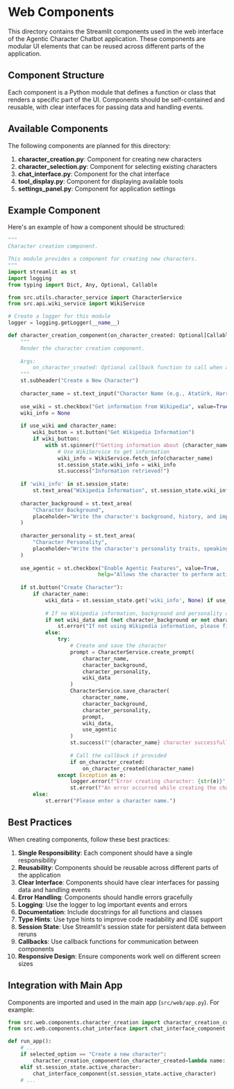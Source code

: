 # Web Components

This directory contains the Streamlit components used in the web interface of the Agentic Character Chatbot application. These components are modular UI elements that can be reused across different parts of the application.

## Component Structure

Each component is a Python module that defines a function or class that renders a specific part of the UI. Components should be self-contained and reusable, with clear interfaces for passing data and handling events.

## Available Components

The following components are planned for this directory:

1. **character_creation.py**: Component for creating new characters
2. **character_selection.py**: Component for selecting existing characters
3. **chat_interface.py**: Component for the chat interface
4. **tool_display.py**: Component for displaying available tools
5. **settings_panel.py**: Component for application settings

## Example Component

Here's an example of how a component should be structured:

```python
"""
Character creation component.

This module provides a component for creating new characters.
"""
import streamlit as st
import logging
from typing import Dict, Any, Optional, Callable

from src.utils.character_service import CharacterService
from src.api.wiki_service import WikiService

# Create a logger for this module
logger = logging.getLogger(__name__)

def character_creation_component(on_character_created: Optional[Callable[[str], None]] = None) -> None:
    """
    Render the character creation component.
    
    Args:
        on_character_created: Optional callback function to call when a character is created
    """
    st.subheader("Create a New Character")
    
    character_name = st.text_input("Character Name (e.g., Atatürk, Harry Potter, etc.)")
    
    use_wiki = st.checkbox("Get information from Wikipedia", value=True)
    wiki_info = None
    
    if use_wiki and character_name:
        wiki_button = st.button("Get Wikipedia Information")
        if wiki_button:
            with st.spinner(f"Getting information about {character_name}..."):
                # Use WikiService to get information
                wiki_info = WikiService.fetch_info(character_name)
                st.session_state.wiki_info = wiki_info
                st.success("Information retrieved!")
    
    if 'wiki_info' in st.session_state:
        st.text_area("Wikipedia Information", st.session_state.wiki_info, height=150)
    
    character_background = st.text_area(
        "Character Background", 
        placeholder="Write the character's background, history, and important events..."
    )
    
    character_personality = st.text_area(
        "Character Personality",
        placeholder="Write the character's personality traits, speaking style, and behaviors..."
    )
    
    use_agentic = st.checkbox("Enable Agentic Features", value=True, 
                             help="Allows the character to perform actions and use tools")
    
    if st.button("Create Character"):
        if character_name:
            wiki_data = st.session_state.get('wiki_info', None) if use_wiki else None
            
            # If no Wikipedia information, background and personality are required
            if not wiki_data and (not character_background or not character_personality):
                st.error("If not using Wikipedia information, please fill in both character background and personality.")
            else:
                try:
                    # Create and save the character
                    prompt = CharacterService.create_prompt(
                        character_name, 
                        character_background, 
                        character_personality, 
                        wiki_data
                    )
                    CharacterService.save_character(
                        character_name, 
                        character_background, 
                        character_personality, 
                        prompt, 
                        wiki_data, 
                        use_agentic
                    )
                    st.success(f"{character_name} character successfully created!")
                    
                    # Call the callback if provided
                    if on_character_created:
                        on_character_created(character_name)
                except Exception as e:
                    logger.error(f"Error creating character: {str(e)}", exc_info=True)
                    st.error(f"An error occurred while creating the character: {str(e)}")
        else:
            st.error("Please enter a character name.")
```

## Best Practices

When creating components, follow these best practices:

1. **Single Responsibility**: Each component should have a single responsibility
2. **Reusability**: Components should be reusable across different parts of the application
3. **Clear Interface**: Components should have clear interfaces for passing data and handling events
4. **Error Handling**: Components should handle errors gracefully
5. **Logging**: Use the logger to log important events and errors
6. **Documentation**: Include docstrings for all functions and classes
7. **Type Hints**: Use type hints to improve code readability and IDE support
8. **Session State**: Use Streamlit's session state for persistent data between reruns
9. **Callbacks**: Use callback functions for communication between components
10. **Responsive Design**: Ensure components work well on different screen sizes

## Integration with Main App

Components are imported and used in the main app (`src/web/app.py`). For example:

```python
from src.web.components.character_creation import character_creation_component
from src.web.components.chat_interface import chat_interface_component

def run_app():
    # ...
    if selected_option == "Create a new character":
        character_creation_component(on_character_created=lambda name: set_active_character(name))
    elif st.session_state.active_character:
        chat_interface_component(st.session_state.active_character)
    # ...